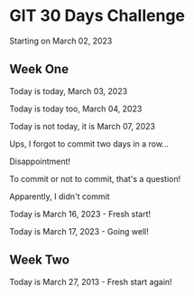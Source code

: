 # GIT 30 Days Challenge

Starting on March 02, 2023

## Week One
Today is today, March 03, 2023

Today is today too, March 04, 2023

Today is not today, it is March 07, 2023

Ups, I forgot to commit two days in a row...

Disappointment!

To commit or not to commit, that's a question!

Apparently, I didn't commit

Today is March 16, 2023 - Fresh start!

Today is March 17, 2023 - Going well!

## Week Two
Today is March 27, 2013 - Fresh start again!